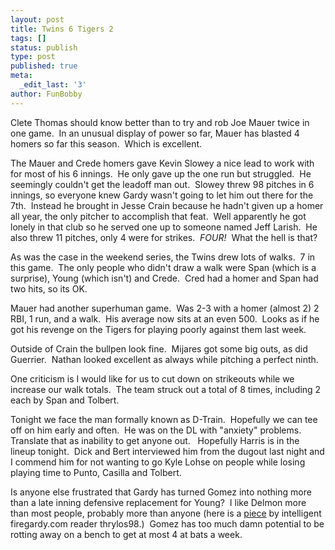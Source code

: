 ```yaml
---
layout: post
title: Twins 6 Tigers 2
tags: []
status: publish
type: post
published: true
meta:
  _edit_last: '3'
author: FunBobby
---
```

Clete Thomas should know better than to try and rob Joe Mauer twice in one game.  In an unusual display of power so far, Mauer has blasted 4 homers so far this season.  Which is excellent. 

The Mauer and Crede homers gave Kevin Slowey a nice lead to work with for most of his 6 innings.  He only gave up the one run but struggled.  He seemingly couldn't get the leadoff man out.  Slowey threw 98 pitches in 6 innings, so everyone knew Gardy wasn't going to let him out there for the 7th.  Instead he brought in Jesse Crain because he hadn't given up a homer all year, the only pitcher to accomplish that feat.  Well apparently he got lonely in that club so he served one up to someone named Jeff Larish.  He also threw 11 pitches, only 4 were for strikes.  <em>FOUR!  </em>What the hell is that?

As was the case in the weekend series, the Twins drew lots of walks.  7 in this game.  The only people who didn't draw a walk were Span (which is a surprise), Young (which isn't) and Crede.  Cred had a homer and Span had two hits, so its OK.  

Mauer had another superhuman game.  Was 2-3 with a homer (almost 2) 2 RBI, 1 run, and a walk.  His average now sits at an even 500.  Looks as if he got his revenge on the Tigers for playing poorly against them last week.

Outside of Crain the bullpen look fine.  Mijares got some big outs, as did Guerrier.  Nathan looked excellent as always while pitching a perfect ninth.

One criticism is I would like for us to cut down on strikeouts while we increase our walk totals.  The team struck out a total of 8 times, including 2 each by Span and Tolbert.

Tonight we face the man formally known as D-Train.  Hopefully we can tee off on him early and often.  He was on the DL with "anxiety" problems.  Translate that as inability to get anyone out.   Hopefully Harris is in the lineup tonight.  Dick and Bert interviewed him from the dugout last night and I commend him for not wanting to go Kyle Lohse on people while losing playing time to Punto, Casilla and Tolbert. 

Is anyone else frustrated that Gardy has turned Gomez into nothing more than a late inning defensive replacement for Young?  I like Delmon more than most people, probably more than anyone (here is a <a href="http://tenthinningstretch.blogspot.com/2009/05/delmon-young-bust-or-not.html">piece</a> by intelligent firegardy.com reader thrylos98.)  Gomez has too much damn potential to be rotting away on a bench to get at most 4 at bats a week.
